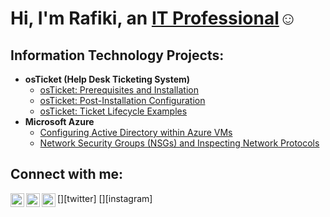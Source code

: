 
<h1>Hi, I'm Rafiki, an <a href="https://linkedin.com/in/RafikiHarbin">IT Professional</a>☺</h1>

<h2> Information Technology Projects:</h2>

- <b>osTicket (Help Desk Ticketing System)</b>
  - [osTicket: Prerequisites and Installation](https://github.com/rafikiharbin/osticket-prereqs)
  - [osTicket: Post-Installation Configuration](https://github.com/rafikiharbin/post-install-config)
  - [osTicket: Ticket Lifecycle Examples](https://github.com/rafikiharbin/ticket-lifecycle)
- <b>Microsoft Azure</b>
  - [Configuring Active Directory within Azure VMs](https://github.com/rafikiharbin/configure-ad)
  - [Network Security Groups (NSGs) and Inspecting Network Protocols](https://github.com/rafikiharbin/azure-network-protocols)

<h2>Connect with me:</h2>

[<img align="left" alt="Josh | Twitter" width="22px" src="https://cdn.jsdelivr.net/npm/simple-icons@v3/icons/twitter.svg" />][twitter]
[<img align="left" alt="Josh | LinkedIn" width="22px" src="https://cdn.jsdelivr.net/npm/simple-icons@v3/icons/linkedin.svg" />][linkedin]
[<img align="left" alt="Josh | Instagram" width="22px" src="https://cdn.jsdelivr.net/npm/simple-icons@v3/icons/instagram.svg" />][instagram]


[linkedin]: https://linkedin.com/in/RafikiHarbin
